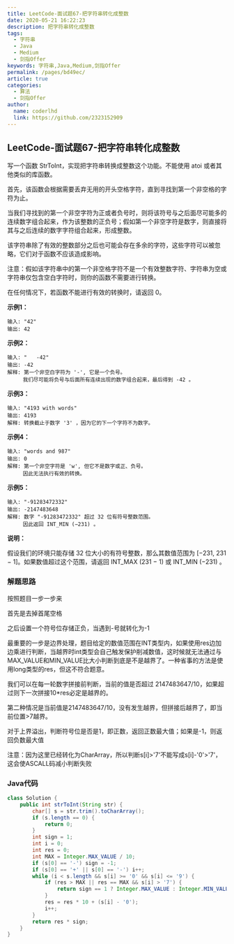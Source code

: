 ```yaml
---
title: LeetCode-面试题67-把字符串转化成整数
date: 2020-05-21 16:22:23
description: 把字符串转化成整数
tags: 
  - 字符串
  - Java
  - Medium
  - 剑指Offer
keywords: 字符串,Java,Medium,剑指Offer
permalink: /pages/bd49ec/
article: true
categories: 
  - 算法
  - 剑指Offer
author: 
  name: coderlhd
  link: https://github.com/2323152909
---
```


## LeetCode-面试题67-把字符串转化成整数

写一个函数 StrToInt，实现把字符串转换成整数这个功能。不能使用 atoi 或者其他类似的库函数。



首先，该函数会根据需要丢弃无用的开头空格字符，直到寻找到第一个非空格的字符为止。

当我们寻找到的第一个非空字符为正或者负号时，则将该符号与之后面尽可能多的连续数字组合起来，作为该整数的正负号；假如第一个非空字符是数字，则直接将其与之后连续的数字字符组合起来，形成整数。

该字符串除了有效的整数部分之后也可能会存在多余的字符，这些字符可以被忽略，它们对于函数不应该造成影响。

注意：假如该字符串中的第一个非空格字符不是一个有效整数字符、字符串为空或字符串仅包含空白字符时，则你的函数不需要进行转换。

在任何情况下，若函数不能进行有效的转换时，请返回 0。

 <!--more-->

**示例1：**

```
输入: "42"
输出: 42
```

**示例2：**

```
输入: "   -42"
输出: -42
解释: 第一个非空白字符为 '-', 它是一个负号。
     我们尽可能将负号与后面所有连续出现的数字组合起来，最后得到 -42 。
```

**示例3：**

```
输入: "4193 with words"
输出: 4193
解释: 转换截止于数字 '3' ，因为它的下一个字符不为数字。
```

**示例4：**

```
输入: "words and 987"
输出: 0
解释: 第一个非空字符是 'w', 但它不是数字或正、负号。
     因此无法执行有效的转换。
```

**示例5：**

```
输入: "-91283472332"
输出: -2147483648
解释: 数字 "-91283472332" 超过 32 位有符号整数范围。 
     因此返回 INT_MIN (−231) 。
```

**说明：**

假设我们的环境只能存储 32 位大小的有符号整数，那么其数值范围为 [−231,  231 − 1]。如果数值超过这个范围，请返回  INT_MAX (231 − 1) 或 INT_MIN (−231) 。

### 解题思路

按照题目一步一步来

首先是去掉首尾空格

之后设置一个符号位存储正负，当遇到-号就转化为-1

最重要的一步是边界处理，题目给定的数值范围在INT类型内，如果使用res边加边乘进行判断，当越界时int类型会自己触发保护削减数值，这时候就无法通过与MAX_VALUE和MIN_VALUE比大小判断到底是不是越界了。一种省事的方法是使用long类型的res，但这不符合题意。

我们可以在每一轮数字拼接前判断，当前的值是否超过 2147483647/10，如果超过则下一次拼接10*res必定是越界的。

第二种情况是当前值是2147483647/10，没有发生越界，但拼接后越界了，即当前位置>7越界。

对于上界溢出，判断符号位是否是1，即正数，返回正数最大值；如果是-1，则返回负数最大值

注意：因为这里已经转化为CharArray，所以判断s[i]>'7'不能写成s[i]-'0'>'7'，这会使ASCALL码减小判断失败

### Java代码

```java
class Solution {
    public int strToInt(String str) {
        char[] s = str.trim().toCharArray();
        if (s.length == 0) {
            return 0;
        }
        int sign = 1;
        int i = 0;
        int res = 0;
        int MAX = Integer.MAX_VALUE / 10;
        if (s[0] == '-') sign = -1;
        if (s[0] == '+' || s[0] == '-') i++;
        while (i < s.length && s[i] >= '0' && s[i] <= '9') {
            if (res > MAX || res == MAX && s[i] > '7') {
                return sign == 1 ? Integer.MAX_VALUE : Integer.MIN_VALUE;
            }
            res = res * 10 + (s[i] - '0');
            i++;
        }
        return res * sign;
    }
}
```

